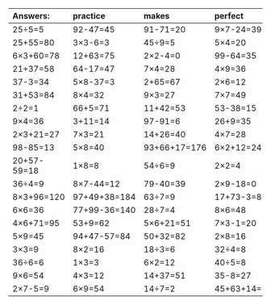 | Answers: | practice | makes | perfect | ! |
| :--- | :--- | :--- | :--- | :--- |
| 25÷5=5 | 92-47=45 | 91-71=20 | 9×7-24=39 | 3×5+41=56 | 
| 25+55=80 | 3×3-6=3 | 45÷9=5 | 5×4=20 | 4+79=83 | 
| 6×3+60=78 | 12+63=75 | 2×2-4=0 | 99-64=35 | 85+67-87=65 | 
| 21+37=58 | 64-17=47 | 7×4=28 | 4×9=36 | 48÷8=6 | 
| 37-3=34 | 5×8-37=3 | 2+65=67 | 2×6=12 | 3×2=6 | 
| 31+53=84 | 8×4=32 | 9×3=27 | 7×7=49 | 4×8+56=88 | 
| 2÷2=1 | 66+5=71 | 11+42=53 | 53-38=15 | 24÷3=8 | 
| 9×4=36 | 3+11=14 | 97-91=6 | 26+9=35 | 79-31=48 | 
| 2×3+21=27 | 7×3=21 | 14+26=40 | 4×7=28 | 30÷5=6 | 
| 98-85=13 | 5×8=40 | 93+66+17=176 | 6×2+12=24 | 23+23=46 | 
| 20+57-59=18 | 1×8=8 | 54÷6=9 | 2×2=4 | 82+33+46=161 | 
| 36÷4=9 | 8×7-44=12 | 79-40=39 | 2×9-18=0 | 63÷9=7 | 
| 8×3+96=120 | 97+49+38=184 | 63÷7=9 | 17+73-3=87 | 81-61=20 | 
| 6×6=36 | 77+99-36=140 | 28÷7=4 | 8×6=48 | 83-1=82 | 
| 4×6+71=95 | 53+9=62 | 5×6+21=51 | 7×3-1=20 | 3×6+38=56 | 
| 5×9=45 | 94+47-57=84 | 50+32=82 | 2×8=16 | 3×9=27 | 
| 3×3=9 | 8×2=16 | 18÷3=6 | 32÷4=8 | 5×9+1=46 | 
| 36÷6=6 | 1×3=3 | 6×2=12 | 40÷5=8 | 2×7=14 | 
| 9×6=54 | 4×3=12 | 14+37=51 | 35-8=27 | 7+41+33=81 | 
| 2×7-5=9 | 6×9=54 | 14÷7=2 | 45+63+14=122 | 9×5-15=30 | 
